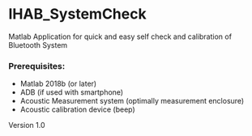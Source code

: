 # IHAB_SystemCheck #

Matlab Application for quick and easy self check and calibration of Bluetooth System 



### Prerequisites: ###
* Matlab 2018b (or later)
* ADB (if used with smartphone)
* Acoustic Measurement system (optimally measurement enclosure)
* Acoustic calibration device (beep)

Version 1.0
